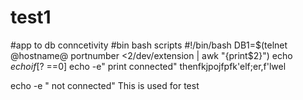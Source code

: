 # test1
#app to db conncetivity
#bin bash scripts
#!/bin/bash
DB1=$(telnet @hostname@ portnumber <2/dev/extension | awk "{print$2}")
echo $echo
if [$? ==0]
echo -e" print connected"
thenfkjpojfpfk'elf;er,f'lwel

echo -e " not connected"
This is used for test







